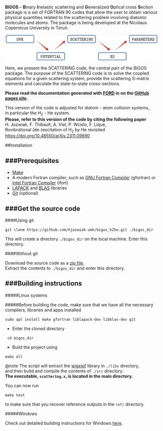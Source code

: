 **BIGOS** – **B**inary **I**nelastic scattering and **G**eneralized **O**ptical cross **S**ection package is a set of FORTRAN 90 codes that
allow the user to obtain various physical quantities related to the scattering problem involving diatomic molecules and
atoms. The package is being developed at the Nicolaus Copernicus University in Toruń.

![bigos_graph](doc/media/bigos_graph.jpg "Structure of the BIGOS project")

Here, we present the SCATTERING code, the central part of the BIGOS package.
The purpose of the SCATTERING code is to solve the coupled equations for a given scattering system, provide the
scattering S-matrix elements and calculate the state-to-state cross-sections.

**Please read the documentation generated with [FORD](https://github.com/Fortran-FOSS-Programmers/ford) in on the [GitHub pages site](https://hjozwiak-umk.github.io/bigos_h2he/doc/index.html).**

This version of the code is adjusted for diatom - atom collision systems,<br>
in particular the H<sub>2</sub> - He system. <br>
**Please, refer to this version of the code by citing the following paper** <br>
H. Jozwiak, F. Thibault, A. Viel, P. Wcislo, F. Lique, <br>
Rovibrational (de-)excitation of H<sub>2</sub> by He revisited <br>
https://doi.org/10.48550/arXiv.2311.09890


##Installation

###Prerequisites
-------------------

* [Make](https://www.gnu.org/software/make/)
* A modern Fortran compiler, such as [GNU Fortran Compiler](https://gcc.gnu.org/wiki/GFortran) (gfortran) or
 [Intel Fortran Compiler](https://software.intel.com/content/www/us/en/develop/tools/oneapi/components/fortran-compiler.html) (ifort)
* [LAPACK](https://www.netlib.org/lapack/) and [BLAS](https://www.netlib.org/blas/) libraries
* [Git](https://git-scm.com/book/en/v2/Getting-Started-Installing-Git) (optional)

###Get the source code
-------------------

####Using git

```
git clone https://github.com/hjozwiak-umk/bigos_h2he.git ./bigos_dir
```

This will create a directory ``./bigos_dir`` on the local machine. Enter this directory.

####Without git

Download the source code as a [zip file](https://github.com/hjozwiak-umk/bigos_h2he/archive/refs/heads/main.zip).<br>
Extract the contents to ``./bigos_dir`` and enter this directory.


###Building instructions
-------------------

#####Linux systems

#####Before building the code, make sure that we have all the necessary compilers, libraries and apps installed

```
sudo apt install make gfortran liblapack-dev libblas-dev git
```

* Enter the cloned directory
```
 cd bigos_dir
```
* Build the project using
```
make all
```

@note
The script will extract the [wigxjpf](http://fy.chalmers.se/subatom/wigxjpf/) library in ``./libs`` directory, <br>
and then build and compile the contents of ``./src`` directory.  <br>
**The executable, ``scattering.x``, is located in the main directory.**

You can now run 
```
make test
```
to make sure that you recover reference outputs in the ``ref/`` directory.

#####Windows

Check out detailed building instructions for Windows [here](doc/page/installation/windows11.html).

